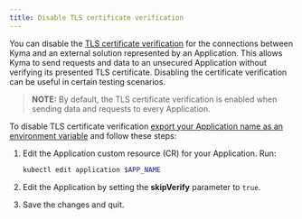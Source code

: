 ```yaml
---
title: Disable TLS certificate verification
---
```


You can disable the [TLS certificate verification](../../01-overview/main-areas/application-connectivity/ac-04-security.md#tls-certificate-verification-for-external-systems) for the connections between Kyma and an external solution represented by an Application. This allows Kyma to send requests and data to an unsecured Application without verifying its presented TLS certificate. Disabling the certificate verification can be useful in certain testing scenarios.

>**NOTE:** By default, the TLS certificate verification is enabled when sending data and requests to every Application.

To disable TLS certificate verification [export your Application name as an environment variable](./ac-01-create-application.md#prerequisites) and follow these steps: 

1. Edit the Application custom resource (CR) for your Application. Run:

   ```bash
   kubectl edit application $APP_NAME
   ```

2. Edit the Application by setting the **skipVerify** parameter to `true`.
3. Save the changes and quit.